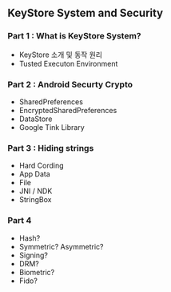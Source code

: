## KeyStore System and Security

### Part 1 : What is KeyStore System?
- KeyStore 소개 및 동작 원리
- Tusted Executon Environment

### Part 2 : Android Securty Crypto
- SharedPreferences
- EncryptedSharedPreferences
- DataStore
- Google Tink Library

### Part 3 : Hiding strings
- Hard Cording
- App Data
- File
- JNI / NDK
- StringBox

### Part 4
- Hash?
- Symmetric? Asymmetric?
- Signing?
- DRM?
- Biometric?
- Fido?
